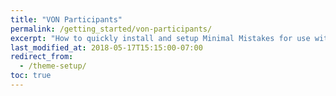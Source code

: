 ```yaml
---
title: "VON Participants"
permalink: /getting_started/von-participants/
excerpt: "How to quickly install and setup Minimal Mistakes for use with GitHub Pages."
last_modified_at: 2018-05-17T15:15:00-07:00
redirect_from:
  - /theme-setup/
toc: true
---
```


